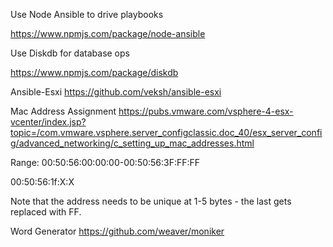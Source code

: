 Use Node Ansible to drive playbooks

https://www.npmjs.com/package/node-ansible


Use Diskdb for database ops

https://www.npmjs.com/package/diskdb


Ansible-Esxi
https://github.com/veksh/ansible-esxi


Mac Address Assignment
https://pubs.vmware.com/vsphere-4-esx-vcenter/index.jsp?topic=/com.vmware.vsphere.server_configclassic.doc_40/esx_server_config/advanced_networking/c_setting_up_mac_addresses.html

Range:
00:50:56:00:00:00-00:50:56:3F:FF:FF

00:50:56:1f:X:X


Note that the address needs to be unique at 1-5 bytes - the last gets replaced with FF.

Word Generator
https://github.com/weaver/moniker


